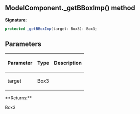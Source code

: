 
## ModelComponent.\_getBBoxImp() method

**Signature:**

```typescript
protected _getBBoxImp(target: Box3): Box3;
```

## Parameters

<table><thead><tr><th>

Parameter


</th><th>

Type


</th><th>

Description


</th></tr></thead>
<tbody><tr><td>

target


</td><td>

Box3


</td><td>


</td></tr>
</tbody></table>
**Returns:**

Box3

